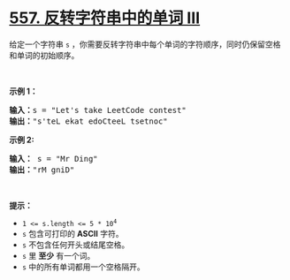 # [557. 反转字符串中的单词 III](https://leetcode.cn/problems/reverse-words-in-a-string-iii/)

<div><div class="elfjS" data-track-load="description_content"><p>给定一个字符串&nbsp;<code>s</code>&nbsp;，你需要反转字符串中每个单词的字符顺序，同时仍保留空格和单词的初始顺序。</p>

<p>&nbsp;</p>

<p><strong>示例 1：</strong></p>

<pre><strong>输入：</strong>s = "Let's take LeetCode contest"
<strong>输出：</strong>"s'teL ekat edoCteeL tsetnoc"
</pre>

<p><strong>示例 2:</strong></p>

<pre><strong>输入：</strong> s = "Mr Ding"
<strong>输出：</strong>"rM gniD"
</pre>

<p>&nbsp;</p>

<p><strong><strong><strong><strong>提示：</strong></strong></strong></strong></p>

<ul>
	<li><code>1 &lt;= s.length &lt;= 5 * 10<sup>4</sup></code></li>
	<li><code>s</code>&nbsp;包含可打印的 <strong>ASCII</strong> 字符。</li>
	<li><code>s</code>&nbsp;不包含任何开头或结尾空格。</li>
	<li><code>s</code>&nbsp;里 <strong>至少</strong> 有一个词。</li>
	<li><code>s</code>&nbsp;中的所有单词都用一个空格隔开。</li>
</ul>
</div></div>
